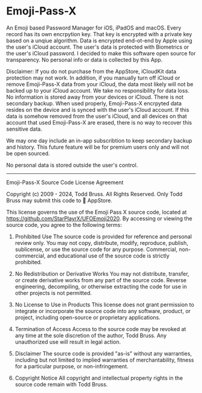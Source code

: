 # Emoji-Pass-X
An Emoji based Password Manager for iOS, iPadOS and macOS.
Every record has its own encrpytion key.
That key is encrypted with a private key based on a unqiue algorithm.
Data is encrypted end-ot-end by Apple using the user's iCloud account.
The user's data is protected with Biometrics or the user's iCloud password.
I decided to make this software open source for transparency. No personal info or data is collected by this App.

Disclaimer: If you do not purchase from the AppStore, iCloudKit data protection may not work. In addition, if you manually turn off iCloud or remove Emoji-Pass-X data from your iCloud, the data most likely will not be backed up to your iCloud account. We take no responsibility for data loss. No information is stored away from your devices or iCloud. There is not secondary backup. When used properly, Emoji-Pass-X encrpyted data resides on the device and is synced with the user's iCloud account. If this data is somehow removed from the user's iCloud, and all devices on that account that used Emoji-Pass-X are erased, there is no way to recover this sensitive data.

We may one day include an in-app subscribtion to keep secondary backup and history. This future feature will be for premium users only and will not be open sourced.

No personal data is stored outside the user's control.

---

Emoji-Pass-X Source Code License Agreement

Copyright (c) 2009 - 2024, Todd Bruss. All Rights Reserved.
Only Todd Bruss may submit this code to  AppStore.

This license governs the use of the Emoji Pass X source code, located at https://github.com/StarPlayrX/UFOEmoji2020. By accessing or viewing the source code, you agree to the following terms:

1. Prohibited Use
The source code is provided for reference and personal review only.
You may not copy, distribute, modify, reproduce, publish, sublicense, or use the source code for any purpose.
Commercial, non-commercial, and educational use of the source code is strictly prohibited.

2. No Redistribution or Derivative Works
You may not distribute, transfer, or create derivative works from any part of the source code.
Reverse engineering, decompiling, or otherwise extracting the code for use in other projects is not permitted.

3. No License to Use in Products
This license does not grant permission to integrate or incorporate the source code into any software, product, or project, including open-source or proprietary applications.

4. Termination of Access
Access to the source code may be revoked at any time at the sole discretion of the author, Todd Bruss. Any unauthorized use will result in legal action.

5. Disclaimer
The source code is provided "as-is" without any warranties, including but not limited to implied warranties of merchantability, fitness for a particular purpose, or non-infringement.

6. Copyright Notice
All copyright and intellectual property rights in the source code remain with Todd Bruss.
